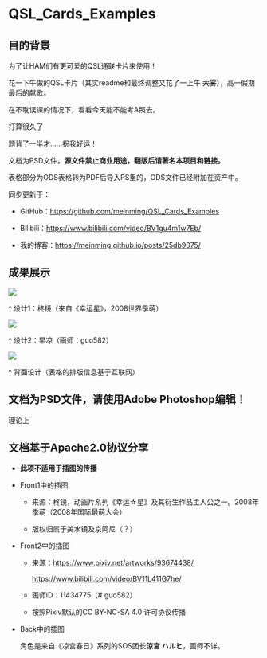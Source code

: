 # QSL_Cards_Examples

## 目的背景

为了让HAM们有更可爱的QSL通联卡片来使用！

花一下午做的QSL卡片（其实readme和最终调整又花了一上午 ~~大雾~~），高一假期最后的献歌。

在不耽误课的情况下，看看今天能不能考A照去。

打算很久了

题背了一半才……祝我好运！

文档为PSD文件，**源文件禁止商业用途，翻版后请著名本项目和链接。**



表格部分为ODS表格转为PDF后导入PS里的，ODS文件已经附加在资产中。

同步更新于： 

- GitHub：https://github.com/meinming/QSL_Cards_Examples

- Bilibili：https://www.bilibili.com/video/BV1gu4m1w7Eb/

- 我的博客：https://meinming.github.io/posts/25db9075/

## 成果展示

![](https://img-cdn1.akass.cn/gift/41/2024/02/65dea178431df.png)

^ 设计1：柊镜（来自《幸运星》，2008世界季萌）

![](https://img-cdn1.akass.cn/gift/41/2024/02/65dea16e40334.png)

^ 设计2：早凉（画师：guo582）

![](https://img-cdn1.akass.cn/gift/41/2024/02/65dea17316d81.png)

^ 背面设计（表格的排版信息基于互联网）

## 文档为PSD文件，请使用Adobe Photoshop编辑！

理论上

## 文档基于Apache2.0协议分享

- **此项不适用于插图的传播**

- Front1中的插图
  
  - 来源：柊镜，动画片系列《幸运☆星》及其衍生作品主人公之一。2008年季萌（2008年国际最萌大会）
  
  - 版权归属于美水镜及京阿尼（？）

- Front2中的插图
  
  - 来源：https://www.pixiv.net/artworks/93674438/
    
    https://www.bilibili.com/video/BV11L411G7he/
  
  - 画师ID：11434775（# guo582）
  
  - 按照Pixiv默认的CC BY-NC-SA 4.0 许可协议传播

- Back中的插图
  
  角色是来自《凉宫春日》系列的SOS团长**涼宮 ハルヒ**，画师不详。
